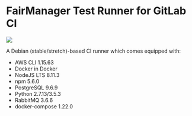 # FairManager Test Runner for GitLab CI
[![](https://images.microbadger.com/badges/version/fairmanager/gitlab-build-image.svg)](http://microbadger.com/images/fairmanager/gitlab-build-image "Get your own version badge on microbadger.com")

A Debian (stable/stretch)-based CI runner which comes equipped with:
- AWS CLI 1.15.63
- Docker in Docker
- NodeJS LTS 8.11.3
- npm 5.6.0
- PostgreSQL 9.6.9
- Python 2.7.13/3.5.3
- RabbitMQ 3.6.6
- docker-compose 1.22.0